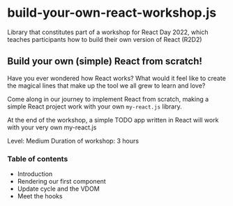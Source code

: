 # build-your-own-react-workshop.js
Library that constitutes part of a workshop for React Day 2022, which teaches participants how to build their own version of React (R2D2)

## Build your own (simple) React from scratch!

Have you ever wondered how React works?
What would it feel like to create the magical lines that make up the tool we all grew to learn and love?

Come along in our journey to implement React from scratch, making a simple React project work with your own `my-react.js` library.

At the end of the workshop, a simple TODO app written in React will work with your very own my-react.js

Level: Medium
Duration of workshop: 3 hours
### Table of contents
- Introduction
- Rendering our first component
- Update cycle and the VDOM
- Meet the hooks
